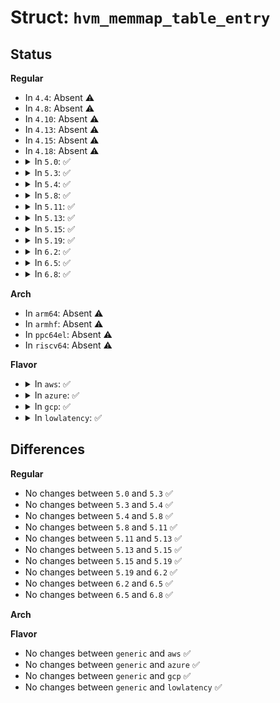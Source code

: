 # Struct: <code>hvm_memmap_table_entry</code>

## Status
<b>Regular</b>
<ul>
<li>
In <code>4.4</code>: Absent ⚠️
</li>
<li>
In <code>4.8</code>: Absent ⚠️
</li>
<li>
In <code>4.10</code>: Absent ⚠️
</li>
<li>
In <code>4.13</code>: Absent ⚠️
</li>
<li>
In <code>4.15</code>: Absent ⚠️
</li>
<li>
In <code>4.18</code>: Absent ⚠️
</li>
<li>
<details>
<summary>In <code>5.0</code>: ✅</summary>

```c
struct hvm_memmap_table_entry {
    uint64_t addr;
    uint64_t size;
    uint32_t type;
    uint32_t reserved;
};
```
</details>
</li>
<li>
<details>
<summary>In <code>5.3</code>: ✅</summary>

```c
struct hvm_memmap_table_entry {
    uint64_t addr;
    uint64_t size;
    uint32_t type;
    uint32_t reserved;
};
```
</details>
</li>
<li>
<details>
<summary>In <code>5.4</code>: ✅</summary>

```c
struct hvm_memmap_table_entry {
    uint64_t addr;
    uint64_t size;
    uint32_t type;
    uint32_t reserved;
};
```
</details>
</li>
<li>
<details>
<summary>In <code>5.8</code>: ✅</summary>

```c
struct hvm_memmap_table_entry {
    uint64_t addr;
    uint64_t size;
    uint32_t type;
    uint32_t reserved;
};
```
</details>
</li>
<li>
<details>
<summary>In <code>5.11</code>: ✅</summary>

```c
struct hvm_memmap_table_entry {
    uint64_t addr;
    uint64_t size;
    uint32_t type;
    uint32_t reserved;
};
```
</details>
</li>
<li>
<details>
<summary>In <code>5.13</code>: ✅</summary>

```c
struct hvm_memmap_table_entry {
    uint64_t addr;
    uint64_t size;
    uint32_t type;
    uint32_t reserved;
};
```
</details>
</li>
<li>
<details>
<summary>In <code>5.15</code>: ✅</summary>

```c
struct hvm_memmap_table_entry {
    uint64_t addr;
    uint64_t size;
    uint32_t type;
    uint32_t reserved;
};
```
</details>
</li>
<li>
<details>
<summary>In <code>5.19</code>: ✅</summary>

```c
struct hvm_memmap_table_entry {
    uint64_t addr;
    uint64_t size;
    uint32_t type;
    uint32_t reserved;
};
```
</details>
</li>
<li>
<details>
<summary>In <code>6.2</code>: ✅</summary>

```c
struct hvm_memmap_table_entry {
    uint64_t addr;
    uint64_t size;
    uint32_t type;
    uint32_t reserved;
};
```
</details>
</li>
<li>
<details>
<summary>In <code>6.5</code>: ✅</summary>

```c
struct hvm_memmap_table_entry {
    uint64_t addr;
    uint64_t size;
    uint32_t type;
    uint32_t reserved;
};
```
</details>
</li>
<li>
<details>
<summary>In <code>6.8</code>: ✅</summary>

```c
struct hvm_memmap_table_entry {
    uint64_t addr;
    uint64_t size;
    uint32_t type;
    uint32_t reserved;
};
```
</details>
</li>
</ul>
<b>Arch</b>
<ul>
<li>
In <code>arm64</code>: Absent ⚠️
</li>
<li>
In <code>armhf</code>: Absent ⚠️
</li>
<li>
In <code>ppc64el</code>: Absent ⚠️
</li>
<li>
In <code>riscv64</code>: Absent ⚠️
</li>
</ul>
<b>Flavor</b>
<ul>
<li>
<details>
<summary>In <code>aws</code>: ✅</summary>

```c
struct hvm_memmap_table_entry {
    uint64_t addr;
    uint64_t size;
    uint32_t type;
    uint32_t reserved;
};
```
</details>
</li>
<li>
<details>
<summary>In <code>azure</code>: ✅</summary>

```c
struct hvm_memmap_table_entry {
    uint64_t addr;
    uint64_t size;
    uint32_t type;
    uint32_t reserved;
};
```
</details>
</li>
<li>
<details>
<summary>In <code>gcp</code>: ✅</summary>

```c
struct hvm_memmap_table_entry {
    uint64_t addr;
    uint64_t size;
    uint32_t type;
    uint32_t reserved;
};
```
</details>
</li>
<li>
<details>
<summary>In <code>lowlatency</code>: ✅</summary>

```c
struct hvm_memmap_table_entry {
    uint64_t addr;
    uint64_t size;
    uint32_t type;
    uint32_t reserved;
};
```
</details>
</li>
</ul>

## Differences
<b>Regular</b>
<ul>
<li>
No changes between <code>5.0</code> and <code>5.3</code> ✅
</li>
<li>
No changes between <code>5.3</code> and <code>5.4</code> ✅
</li>
<li>
No changes between <code>5.4</code> and <code>5.8</code> ✅
</li>
<li>
No changes between <code>5.8</code> and <code>5.11</code> ✅
</li>
<li>
No changes between <code>5.11</code> and <code>5.13</code> ✅
</li>
<li>
No changes between <code>5.13</code> and <code>5.15</code> ✅
</li>
<li>
No changes between <code>5.15</code> and <code>5.19</code> ✅
</li>
<li>
No changes between <code>5.19</code> and <code>6.2</code> ✅
</li>
<li>
No changes between <code>6.2</code> and <code>6.5</code> ✅
</li>
<li>
No changes between <code>6.5</code> and <code>6.8</code> ✅
</li>
</ul>
<b>Arch</b>
<ul>
</ul>
<b>Flavor</b>
<ul>
<li>
No changes between <code>generic</code> and <code>aws</code> ✅
</li>
<li>
No changes between <code>generic</code> and <code>azure</code> ✅
</li>
<li>
No changes between <code>generic</code> and <code>gcp</code> ✅
</li>
<li>
No changes between <code>generic</code> and <code>lowlatency</code> ✅
</li>
</ul>
